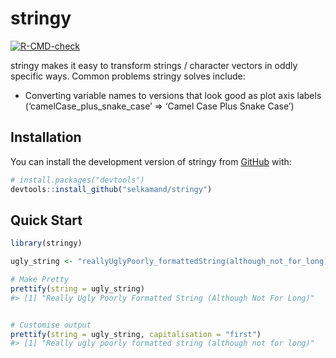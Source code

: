 
<!-- README.md is generated from README.Rmd. Please edit that file -->

# stringy

<!-- badges: start -->

[![R-CMD-check](https://github.com/selkamand/stringy/actions/workflows/R-CMD-check.yaml/badge.svg)](https://github.com/selkamand/stringy/actions/workflows/R-CMD-check.yaml)
<!-- badges: end -->

stringy makes it easy to transform strings / character vectors in oddly
specific ways. Common problems stringy solves include:

- Converting variable names to versions that look good as plot axis
  labels (‘camelCase_plus_snake_case’ =\> ‘Camel Case Plus Snake Case’)

## Installation

You can install the development version of stringy from
[GitHub](https://github.com/) with:

``` r
# install.packages("devtools")
devtools::install_github("selkamand/stringy")
```

## Quick Start

``` r
library(stringy)

ugly_string <- "reallyUglyPoorly_formattedString(although_not_for_long)"

# Make Pretty
prettify(string = ugly_string)
#> [1] "Really Ugly Poorly Formatted String (Although Not For Long)"


# Customise output
prettify(string = ugly_string, capitalisation = "first")
#> [1] "Really ugly poorly formatted string (although not for long)"
```
